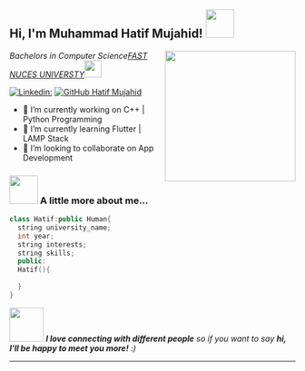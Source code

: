 <h2> Hi, I'm Muhammad Hatif Mujahid! <img src="https://media.giphy.com/media/mGcNjsfWAjY5AEZNw6/giphy.gif" width="50"></h2>
<img align='right' src="https://media.giphy.com/media/ieyl9zmCjO4b4t6qoY/giphy.gif" width="230">
<p><em>Bachelors in Computer Science<a href="http://www.unb.br">FAST NUCES UNIVERSTY</a><img src="https://media.giphy.com/media/fYSnHlufseco8Fh93Z/giphy.gif" width="30"></br>
</em></p>

[![Linkedin:](https://img.shields.io/badge/-Hatif_Mujahid-blue?style=flat-square&logo=Linkedin&logoColor=white&link=https://www.linkedin.com/in/muhammad-hatif/)](https://www.linkedin.com/in/muhammad-hatif/)
[![GitHub Hatif Mujahid](https://img.shields.io/github/followers/hatifmujahid?label=follow&style=social)](https://github.com/hatifmujahid)


- 🔭 I’m currently working on C++ | Python Programming
- 🌱 I’m currently learning Flutter | LAMP Stack
- 👯 I’m looking to collaborate on App Development
<!--
- 🤔 I’m looking for help with ...
- 💬 Ask me about ...
- 📫 How to reach me: ...
- ⚡ Fun fact: ...
-->
### <img src="https://media.giphy.com/media/VgCDAzcKvsR6OM0uWg/giphy.gif" width="50"> A little more about me...  

```c++
class Hatif:public Human{
  string university_name;
  int year;
  string interests;
  string skills;
  public:
  Hatif(){
    
  }
}
```

<img src="https://media.giphy.com/media/LnQjpWaON8nhr21vNW/giphy.gif" width="60"> <em><b>I love connecting with different people</b> so if you want to say <b>hi, I'll be happy to meet you more!</b> :)</em>

---

